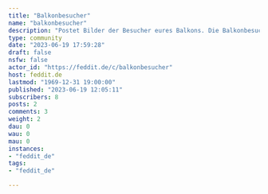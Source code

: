 ```yaml
---
title: "Balkonbesucher" 
name: "balkonbesucher"
description: "Postet Bilder der Besucher eures Balkons. Die Balkonbesucher."
type: community
date: "2023-06-19 17:59:28"
draft: false
nsfw: false
actor_id: "https://feddit.de/c/balkonbesucher"
host: feddit.de
lastmod: "1969-12-31 19:00:00"
published: "2023-06-19 12:05:11"
subscribers: 8
posts: 2
comments: 3
weight: 2
dau: 0
wau: 0
mau: 0
instances:
- "feddit_de"
tags: 
- "feddit_de"

---
```

